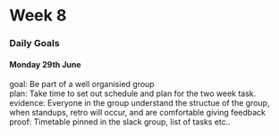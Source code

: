 # Week 8

### Daily Goals

#### Monday 29th June

goal: Be part of a well organisied group </br>
plan: Take time to set out schedule and plan for the two week task. </br>
evidence: Everyone in the group understand the structue of the group, when standups, retro will occur, and are comfortable giving feedback </br>
proof: Timetable pinned in the slack group, list of tasks etc.. </br>
